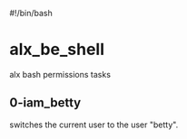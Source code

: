 #!/bin/bash
# alx_be_shell
alx bash permissions tasks

## 0-iam_betty
switches the current user to the user "betty".